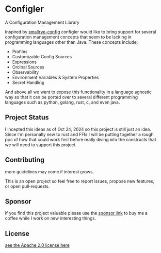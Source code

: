 # Configler
A Configuration Management Library

Inspired by [smallrye-config](https://github.com/smallrye/smallrye-config/tree/main) configler
would like to bring support for several configuration management concepts that seem to be lacking
in programming languages other than Java. These concepts include:

- Profiles
- Customizable Config Sources
- Expressions
- Ordinal Sources
- Observability
- Environment Variables & System Properties
- Secret Handling

And above all we want to expose this functionality in a language agnostic way so that it can be ported
over to several different programming languages such as python, golang, rust, c, and even java.

## Project Status
I incepted this ideas as of Oct 24, 2024 so this project is still just an idea. Since I'm personally new to rust and FFIs I will be putting together a rough poc of how that could work first before really
diving into the constructs that we will need to support this project.

## Contributing
more guidelines may come if interest grows.

This is an open project so feel free to report issues, propose new features, or open pull-requests.

## Sponsor
If you find this project valuable please use the [sponsor link](buymeacoffee.com/wwarfield) to buy me a coffee while I work on new
interesting things.

## License
[see the Apache 2.0 license here](LICENSE)